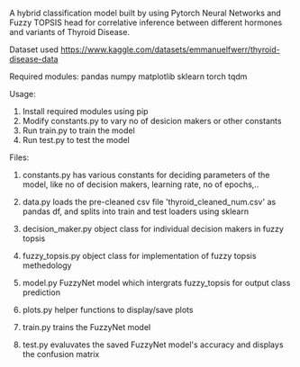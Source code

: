 A hybrid classification model built by using Pytorch Neural Networks and Fuzzy TOPSIS head for correlative inference between different hormones and variants of Thyroid Disease.

Dataset used https://www.kaggle.com/datasets/emmanuelfwerr/thyroid-disease-data

Required modules:
pandas
numpy
matplotlib
sklearn
torch
tqdm

Usage:
1) Install required modules using pip
2) Modify constants.py to vary no of desicion makers or other constants
3) Run train.py to train the model
4) Run test.py to test the model

Files:
1) constants.py
has various constants for deciding parameters of the model, like no of decision makers, learning rate, no of epochs,..

2) data.py
loads the pre-cleaned csv file 'thyroid_cleaned_num.csv' as pandas df, and splits into train and test loaders using sklearn

3) decision_maker.py
object class for individual decision makers in fuzzy topsis

4) fuzzy_topsis.py
object class for implementation of fuzzy topsis methedology

5) model.py
FuzzyNet model which intergrats fuzzy_topsis for output class prediction

6) plots.py
helper functions to display/save plots

7) train.py
trains the FuzzyNet model

8) test.py
evaluvates the saved FuzzyNet model's accuracy and displays the confusion matrix

